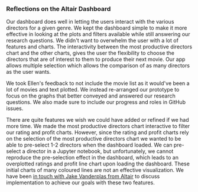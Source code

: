 ### Reflections on the Altair Dashboard

Our dashboard does well in letting the users interact with the various directors for a given genre. We kept the dashboard simple to make it more effective in looking at the plots and filters available while still answering our research questions. We didn't want to overwhelm the user with a lot of features and charts. The interactivity between the most productive directors chart and the other charts, gives the user the flexibility to choose the directors that are of interest to them to produce their next movie. Our app allows multiple selection which allows the comparison of as many directors as the user wants. 

We took Ellen's feedback to not include the movie list as it would've been a lot of movies and text plotted. We instead re-arranged our prototype to focus on the graphs that better conveyed and answered our research questions. We also made sure to include our progress and roles in GitHub issues.

There are quite features we wish we could have added or refined if we had more time. We made the most productive directors chart interactive to filter our rating and profit charts. However, since the rating and profit charts rely on the selection of the most productive directors chart we wanted to be able to pre-select 1-2 directors when the dashboard loaded. We can pre-select a director in a Jupyter notebook, but unfortunately, we cannot reproduce the pre-selection effect in the dashboard, which leads to an overplotted ratings and profit line chart upon loading the dashboard. These initial charts of many coloured lines are not an effective visualization. We have been [in touch with Jake Vanderplas from Altair](https://github.com/UBC-MDS/DSCI532_GROUP104_Movies/issues/49) to discuss implementation to achieve our goals with these two features.

